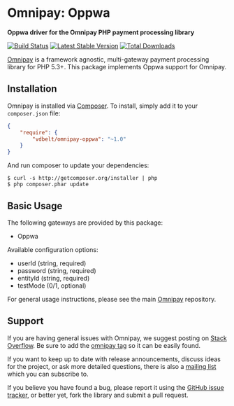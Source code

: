 # Omnipay: Oppwa

**Oppwa driver for the Omnipay PHP payment processing library**

[![Build Status](https://travis-ci.org/vdbelt/omnipay-oppwa.png?branch=master)](https://travis-ci.org/vdbelt/omnipay-oppwa)
[![Latest Stable Version](https://poser.pugx.org/vdbelt/omnipay-oppwa/version.png)](https://packagist.org/packages/vdbelt/omnipay-oppwa)
[![Total Downloads](https://poser.pugx.org/vdbelt/omnipay-oppwa/d/total.png)](https://packagist.org/packages/vdbelt/omnipay-oppwa)

[Omnipay](https://github.com/thephpleague/omnipay) is a framework agnostic, multi-gateway payment
processing library for PHP 5.3+. This package implements Oppwa support for Omnipay.

## Installation

Omnipay is installed via [Composer](http://getcomposer.org/). To install, simply add it
to your `composer.json` file:

```json
{
    "require": {
        "vdbelt/omnipay-oppwa": "~1.0"
    }
}
```

And run composer to update your dependencies:

    $ curl -s http://getcomposer.org/installer | php
    $ php composer.phar update

## Basic Usage

The following gateways are provided by this package:

* Oppwa

Available configuration options:

* userId (string, required)
* password (string, required)
* entityId (string, required)
* testMode (0/1, optional)

For general usage instructions, please see the main [Omnipay](https://github.com/thephpleague/omnipay)
repository.

## Support

If you are having general issues with Omnipay, we suggest posting on
[Stack Overflow](http://stackoverflow.com/). Be sure to add the
[omnipay tag](http://stackoverflow.com/questions/tagged/omnipay) so it can be easily found.

If you want to keep up to date with release announcements, discuss ideas for the project,
or ask more detailed questions, there is also a [mailing list](https://groups.google.com/forum/#!forum/omnipay) which
you can subscribe to.

If you believe you have found a bug, please report it using the [GitHub issue tracker](https://github.com/vdbelt/omnipay-oppwa/issues),
or better yet, fork the library and submit a pull request.